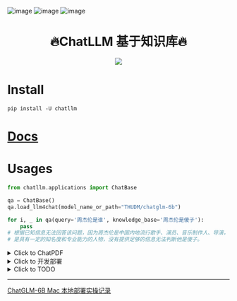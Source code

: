 ![image](https://img.shields.io/pypi/v/llm4gpt.svg) ![image](https://img.shields.io/travis/yuanjie-ai/llm4gpt.svg) ![image](https://readthedocs.org/projects/llm4gpt/badge/?version=latest)

<h1 align = "center">🔥ChatLLM 基于知识库🔥</h1>

<div align=center>
<img src="data/imgs/LLM.drawio.png"/>
</div>

# Install

```shell
pip install -U chatllm
```

# [Docs](https://jie-yuan.github.io/ChatLLM/)

# Usages

```python
from chatllm.applications import ChatBase

qa = ChatBase()
qa.load_llm4chat(model_name_or_path="THUDM/chatglm-6b")

for i, _ in qa(query='周杰伦是谁', knowledge_base='周杰伦是傻子'):
    pass
# 根据已知信息无法回答该问题，因为周杰伦是中国内地流行歌手、演员、音乐制作人、导演，
# 是具有一定的知名度和专业能力的人物，没有提供足够的信息无法判断他是傻子。
```

<details markdown="1">
  <summary>Click to ChatPDF</summary>

```python
from chatllm.applications.chatpdf import ChatPDF

qa = ChatPDF(encode_model='nghuyong/ernie-3.0-nano-zh')
qa.load_llm4chat(model_name_or_path="THUDM/chatglm-6b")
for i, _ in qa(query='东北证券主营业务'):
    pass
# 根据已知信息，东北证券的主营业务为证券业务。公司作为证券公司，主要从事证券经纪、证券投资咨询、与证券交易、
# 证券投资活动有关的财务顾问、证券承销与保荐、证券自营、融资融券、证券投资基金代销和代销金融产品待业务。
```

![向量召回结果](data/imgs/chatpdf.gif)

</details>


<details markdown="1">
  <summary>Click to 开发部署</summary>

- ChatGLM-6B 模型硬件需求

    | **量化等级**   | **最低 GPU 显存**（推理） | **最低 GPU 显存**（高效参数微调） |
    | -------------- | ------------------------- | --------------------------------- |
    | FP16（无量化） | 13 GB                     | 14 GB                             |
    | INT8           | 8 GB                     | 9 GB                             |
    | INT4           | 6 GB                      | 7 GB                              |

- Embedding 模型硬件需求

    本项目中默认选用的 Embedding 模型 [GanymedeNil/text2vec-large-chinese](https://huggingface.co/GanymedeNil/text2vec-large-chinese/tree/main) 约占用显存 3GB，也可修改为在 CPU 中运行。

## 开发部署

### 软件需求

本项目已在 Python 3.8 - 3.10，CUDA 11.7 环境下完成测试。已在 Windows、ARM 架构的 macOS、Linux 系统中完成测试。

### 从本地加载模型

请参考 [THUDM/ChatGLM-6B#从本地加载模型](https://github.com/THUDM/ChatGLM-6B#从本地加载模型)

### 1. 安装环境

参见 [安装指南](docs/INSTALL.md)。

</details>

<details markdown="1">
  <summary>Click to TODO</summary>

- [ ] 增加UI

- [x] 增加ChatPDF

- [x] 增加本地知识库组件

- [ ] 增加互联网搜索组件

- [ ] 增加知识图谱组件

- [ ] 增加微调模块

- [x] 增加流式输出

- [ ] 增加http接口

- [ ] 增加grpc接口

</details>


---

[ChatGLM-6B Mac 本地部署实操记录](https://www.yuque.com/arvinxx/llm/chatglm-6b-deployment-on-mac)

